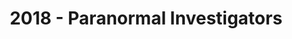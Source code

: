 ---
layout: post
title: 2018 - Paranormal Investigators
image: assets/images/2018-main.jpg
previous: true
photo-path: 'images/2018/'
order: 5
---